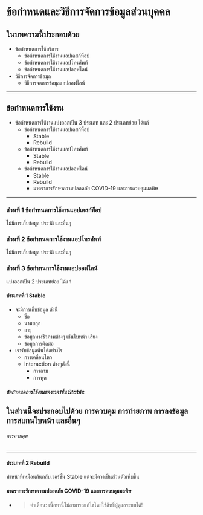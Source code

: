 # ข้อกำหนดและวิธีการจัดการข้อมูลส่วนบุคคล
## ในบทความนี้ประกอบด้วย
- ข้อกำหนดการใช้บริการ
  - ข้อกำหนดการใช้งานแอปเดสก์ท็อป
  - ข้อกำหนดการใช้งานแอปโทรศัพท์
  - ข้อกำหนดการใช้งานแอปออฟไลน์
- วิธีการจัดการข้อมูล
  - วิธีการจดการข้อมูลแอปออฟไลน์
---
## ข้อกำหนดการใช้งาน
- ข้อกำหนดการใช้งานแบ่งออกเป็น 3 ประเภท และ 2 ประเภทย่อย ได้แก่
  - ข้อกำหนดการใช้งานแอปเดสก์ท็อป
    - Stable
    - Rebuild
  - ข้อกำหนดการใช้งานแอปโทรศัพท์
    - Stable
    - Rebuild
  - ข้อกำหนดการใช้งานแอปออฟไลน์
    - Stable
    - Rebuild
    - มาตราการรักษาความปลอดภัย COVID-19 และการควบคุมมลพิษ
---
### ส่วนที่ 1 ข้อกำหนดการใช้งานแอปเดสก์ท็อป
ไม่มีการเก็บข้อมูล ประวัติ และอื่นๆ
### ส่วนที่ 2 ข้อกำหนดการใช้งานแอปโทรศัพท์
ไม่มีการเก็บข้อมูล ประวัติ และอื่นๆ
### ส่วนที่ 3 ข้อกำหนการใช้งานแอปออฟไลน์
แบ่งออกเป็น 2 ประเภทย่อย ได้แก่
#### ประเภทที่ 1 Stable
- จะมีการเก็บข้อมูล ดังนี
  - ชื่อ
  - นามสกุล
  - อายุ
  - ข้อมูลทางชีวภาพต่างๆ เช่นใบหน้า เสียง
  - ข้อมูลการติดต่อ 
- เรารับข้อมูลนั้นได้อย่างไร
  - การเคลื่อนไหว
  - Interaction ต่างๆดังนี้
    - การถาม
    - การพูด
##### ข้อกำหนดการใช้งานของเวอร์ชั่น Stable
ในส่วนนี้จะประกอบไปด้วย การควบคุม การถ่ายภาพ การลงข้อมูล การสแกนใบหน้า และอื่นๆ
---
###### การควบคุม
---
#### ประเภทที่ 2 Rebuild
ทำหน้าที่เหมือนกันกลับเวอร์ชั่น Stable แต่จะมีควาเป็นส่วนตัวเพิ่มขึ้น
#### มาตราการรักษาความปลอดภัย COVID-19  และการควบคุมมลพิษ
- >คำเตือน: เนื้อหานี้ไม่สามารถแก้ไขโดยใช้สิทธิ์ผู้ดูแลระบบได้!

